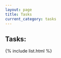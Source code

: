 ```yaml
---
layout: page
title: Tasks
current_category: tasks
---
```

<section>
<h2>Tasks:</h2>
{% include list.html %}
</section>
